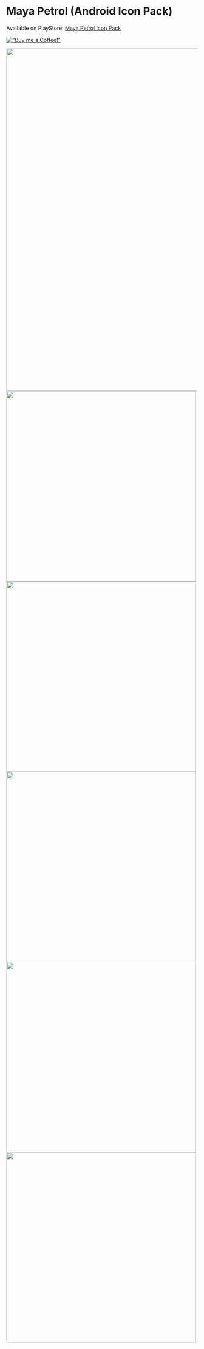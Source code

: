 # Maya Petrol (Android Icon Pack)
Available on PlayStore: [Maya Petrol Icon Pack](https://play.google.com/store/apps/details?id=com.mayadarkicons.app)

[!["Buy me a Coffee!"](https://www.buymeacoffee.com/assets/img/custom_images/orange_img.png)](https://www.paypal.com/donate/?hosted_button_id=59HRA7X8F26VU)


<img src="https://github.com/lucianohorta/mayadarkicons/blob/main/marketing/cover2.png" width="900" />
<img src="https://github.com/lucianohorta/mayadarkicons/blob/main/marketing/1new.png" width="500" />
<img src="https://github.com/lucianohorta/mayadarkicons/blob/main/marketing/2new.png" width="500" />
<img src="https://github.com/lucianohorta/mayadarkicons/blob/main/marketing/3new.png" width="500" />
<img src="https://github.com/lucianohorta/mayadarkicons/blob/main/marketing/4new.png" width="500" />
<img src="https://github.com/lucianohorta/mayadarkicons/blob/main/marketing/printnew.png" width="500" />
